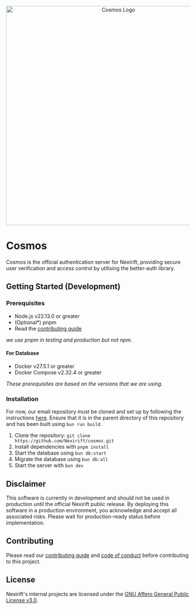 <p align="center">
<img src="https://raw.githubusercontent.com/Nexirift/media-kit/main/cosmos/banner.png" width="600" alt="Cosmos Logo" />
</p>

# Cosmos

Cosmos is the official authentication server for Nexirift, providing secure user verification and access control by utilising the better-auth library.

## Getting Started (Development)

### Prerequisites

- Node.js v22.13.0 or greater
- (Optional*) pnpm
- Read the [contributing guide](https://github.com/Nexirift/.github/blob/main/contributing/README.md)

*we use pnpm in testing and production but not npm.*

#### For Database

- Docker v27.5.1 or greater
- Docker Compose v2.32.4 or greater

*These prerequisites are based on the versions that we are using.*

### Installation

For now, our email repository must be cloned and set up by following the instructions [here](https://github.com/Nexirift/emails). Ensure that it is in the parent directory of this repository and has been built using `bun run build`.

1. Clone the repository: `git clone https://github.com/Nexirift/cosmos.git`
2. Install dependencies with `pnpm install`
3. Start the database using `bun db:start`
4. Migrate the database using `bun db:all`
5. Start the server with `bun dev`

## Disclaimer

This software is currently in development and should not be used in production until the official Nexirift public release. By deploying this software in a production environment, you acknowledge and accept all associated risks. Please wait for production-ready status before implementation.

## Contributing

Please read our [contributing guide](https://github.com/Nexirift/.github/blob/main/contributing/README.md) and [code of conduct](https://github.com/Nexirift/.github/blob/main/contributing/CODE_OF_CONDUCT.md) before contributing to this project.

## License

Nexirift's internal projects are licensed under the [GNU Affero General Public License v3.0](LICENSE).
